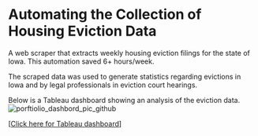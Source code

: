 # Automating the Collection of Housing Eviction Data
A web scraper that extracts weekly housing eviction filings for the state of Iowa. This automation saved 6+ hours/week.

The scraped data was used to generate statistics regarding evictions in Iowa and by legal professionals in eviction court hearings.

Below is a Tableau dashboard showing an analysis of the eviction data.
![porftiolio_dashbord_pic_github](https://github.com/user-attachments/assets/30583ef1-1f66-46c6-a475-b5beca0bed3b)


[[Click here for Tableau dashboard]((https://public.tableau.com/app/profile/zach.girazian/viz/evictions_17369551510970/evictions_Iowa))]
